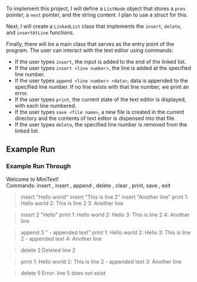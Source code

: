 To implement this project, I will define a `ListNode` object that stores a `prev` pointer, a `next` pointer, and the string content. I plan to use a struct for this.  

Next, I will create a `LinkedList` class that implements the `insert`, `delete`, and `insertAtLine` functions.  

Finally, there will be a main class that serves as the entry point of the program. The user can interact with the text editor using commands:  

- If the user types `insert`, the input is added to the end of the linked list.  
- If the user types `insert <line number>`, the line is added at the specified line number.
- If the user types `append <line number> <data>`, data is appended to the specified line number. If no line exists with that line number, we print an error.
- If the user types `print`, the current state of the text editor is displayed, with each line numbered.  
- If the user types `save <file name>`, a new file is created in the current directory and the contents of text editor is dispensed into that file.
- If the user types `delete`, the specified line number is removed from the linked list.  

## Example Run

### Example Run Through

Welcome to MiniText!  
Commands: insert <line>, insert <line number> <line>, append <line number> <data>, delete <num>, clear <num>, print, save <file name>, exit

> insert "Hello world"
> insert "This is line 2"
> insert "Another line"
> print
1: Hello world
2: This is line 2
3: Another line

> insert 2 "Hello"
> print
1: Hello world
2: Hello
3: This is line 2
4: Another line

> append 3 " - appended text"
> print
1: Hello world
2: Hello
3: This is line 2 - appended text
4: Another line

> delete 2
Deleted line 2

> print
1: Hello world
2: This is line 2 - appended text
3: Another line

> delete 5
Error: line 5 does not exist